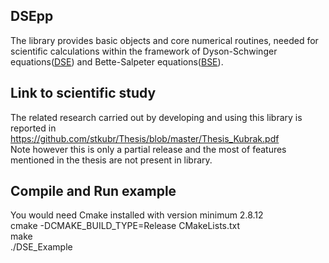 ## DSEpp
The library provides basic objects and core numerical routines, needed for scientific calculations within the framework of
Dyson-Schwinger equations([DSE](http://en.wikipedia.org/wiki/Schwinger%E2%80%93Dyson_equation))
and Bette-Salpeter equations([BSE](http://en.wikipedia.org/wiki/Bethe%E2%80%93Salpeter_equation)). 
## Link to scientific study
The related research carried out by developing and using this library is reported in https://github.com/stkubr/Thesis/blob/master/Thesis_Kubrak.pdf <br />
Note however this is only a partial release and the most of features mentioned in the thesis are not present in library.
## Compile and Run example
You would need Cmake installed with version minimum 2.8.12 <br />
cmake -DCMAKE_BUILD_TYPE=Release CMakeLists.txt <br />
make <br />
./DSE_Example <br />

